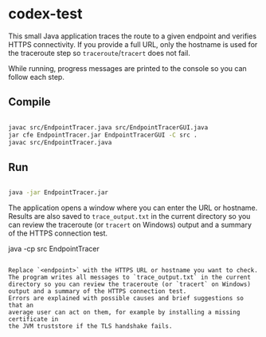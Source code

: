 # codex-test

This small Java application traces the route to a given endpoint and verifies HTTPS connectivity.
If you provide a full URL, only the hostname is used for the traceroute step so
`traceroute`/`tracert` does not fail.

While running, progress messages are printed to the console so you can follow
each step.

## Compile

```bash

javac src/EndpointTracer.java src/EndpointTracerGUI.java
jar cfe EndpointTracer.jar EndpointTracerGUI -C src .
javac src/EndpointTracer.java

```

## Run

```bash

java -jar EndpointTracer.jar
```

The application opens a window where you can enter the URL or hostname. Results are also saved to `trace_output.txt` in the current directory so you can review the traceroute (or `tracert` on Windows) output and a summary of the HTTPS connection test.

java -cp src EndpointTracer <endpoint>
```

Replace `<endpoint>` with the HTTPS URL or hostname you want to check. The program writes all messages to `trace_output.txt` in the current directory so you can review the traceroute (or `tracert` on Windows) output and a summary of the HTTPS connection test.
Errors are explained with possible causes and brief suggestions so that an
average user can act on them, for example by installing a missing certificate in
the JVM truststore if the TLS handshake fails.


